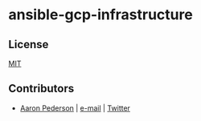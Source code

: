 # ansible-gcp-infrastructure

## License
[MIT](https://tldrlegal.com/license/mit-license)

## Contributors
* [Aaron Pederson](https://aaronpederson.github.io) | [e-mail](mailto:aaronpederson@gmail.com) | [Twitter](https://twitter.com/GunFuSamurai)
